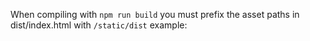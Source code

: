 When compiling with `npm run build` you must prefix the asset paths in dist/index.html with `/static/dist`
example: <link rel="stylesheet" href="static/dist/assets/index-DLOFLsdn.css" />
